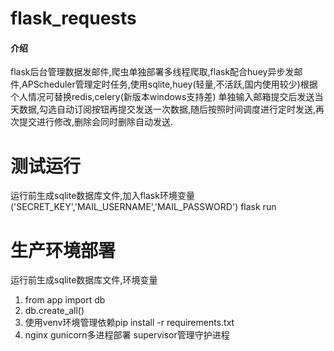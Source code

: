 # flask_requests

#### 介绍
flask后台管理数据发邮件,爬虫单独部署多线程爬取,flask配合huey异步发邮件,APScheduler管理定时任务,使用sqlite,huey(轻量,不活跃,国内使用较少)根据个人情况可替换redis,celery(新版本windows支持差)
单独输入邮箱提交后发送当天数据,勾选自动订阅按钮再提交发送一次数据,随后按照时间调度进行定时发送,再次提交进行修改,删除会同时删除自动发送.
# 测试运行
运行前生成sqlite数据库文件,加入flask环境变量('SECRET_KEY','MAIL_USERNAME','MAIL_PASSWORD')
flask run 
# 生产环境部署
运行前生成sqlite数据库文件,环境变量
1. from app import db
2. db.create_all()
3. 使用venv环境管理依赖pip install -r requirements.txt
4. nginx gunicorn多进程部署 supervisor管理守护进程
